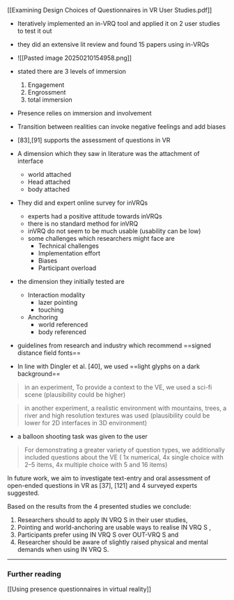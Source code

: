 [[Examining Design Choices of Questionnaires in VR User Studies.pdf]]
- Iteratively implemented an in-VRQ tool and applied it on 2 user studies to test it out
- they did an extensive lit review and found 15 papers using in-VRQs
- ![[Pasted image 20250210154958.png]]
- stated there are 3 levels of immersion
	1. Engagement
	2. Engrossment
	3. total immersion
- Presence relies on immersion and involvement
- Transition between realities can invoke negative feelings and add biases
- [83],[91] supports the assessment of questions in VR
- A dimension which they saw in literature was the attachment of interface
	- world attached
	- Head attached
	- body attached
- They did and expert online survey for inVRQs
	- experts had a positive attitude towards inVRQs
	- there is no standard method for inVRQ
	- inVRQ do not seem to be much usable (usability can be low)
	- some challenges which researchers might face are
		- Technical challenges
		- Implementation effort
		- Biases
		- Participant overload
- the dimension they initially tested are
	- Interaction modality 
		- lazer pointing
		- touching
	- Anchoring
		- world referenced
		- body referenced

- guidelines from research and industry which recommend ==signed distance field fonts==
- In line with Dingler et al. [40], we used ==light glyphs on a dark background==

> in an experiment, To provide a context to the VE, we used a sci-fi scene (plausibility could be higher)

> in another experiment, a realistic environment with mountains, trees, a river and high resolution textures was used (plausibility could be lower for 2D interfaces in 3D environment)

- a balloon shooting task was given to the user

> For demonstrating a greater variety of question types, we additionally included questions about the VE ( 1x numerical, 4x single choice with 2–5 items, 4x multiple choice with 5 and 16 items)

In future work, we aim to investigate text-entry and oral assessment of open-ended questions in VR as [37], [121] and 4 surveyed experts suggested.

Based on the results from the 4 presented studies we conclude: 
1. Researchers should to apply IN VRQ S in their user studies, 
2. Pointing and world-anchoring are usable ways to realise IN VRQ S , 
3. Participants prefer using IN VRQ S over OUT-VRQ S and 
4. Researcher should be aware of slightly raised physical and mental demands when using IN VRQ S.






---
### Further reading

[[Using presence questionnaires in virtual reality]]
